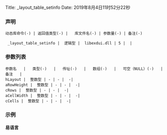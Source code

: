 Title: _layout_table_setinfo
Date: 2019年8月4日11时52分22秒


### 声明


```table
动态库命令(-) | 返回值类型(-) |   库文件名(-) | 参数量(-) | 备注(-)

 _layout_table_setinfo |  逻辑型 |  libexdui.dll | 5 |  | 
```


### 参数列表

```table
参数名   |   类型(-)   |   传址(-)   |   数组(-)   |   可空（NULL）(-)   |   备注   |
hLayout |  整数型 | - | - |  -| 
aRowHeight |  整数型 | - | - |  -| 
cRows |  整数型 | - | - |  -| 
aCellWidth |  整数型 | - | - |  -| 
cCells |  整数型 | - | - |  -| 
```




### 示例
#### 易语言
```c

```